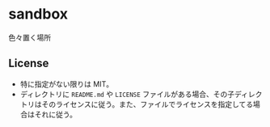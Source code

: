 # sandbox

色々置く場所

## License
- 特に指定がない限りは MIT。
- ディレクトリに `README.md` や `LICENSE` ファイルがある場合、その子ディレクトリはそのライセンスに従う。また、ファイルでライセンスを指定してる場合はそれに従う。
